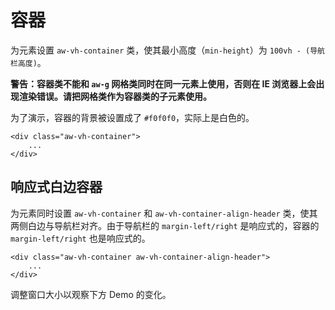 # 容器
为元素设置 `aw-vh-container` 类，使其最小高度（`min-height`）为 `100vh - (导航栏高度)`。

**警告：容器类不能和 `aw-g` 网格类同时在同一元素上使用，否则在 IE 浏览器上会出现渲染错误。请把网格类作为容器类的子元素使用。**

为了演示，容器的背景被设置成了 `#f0f0f0`，实际上是白色的。
```
<div class="aw-vh-container">
    ...
</div>
```
<div class="aw-p">
    <div class="aw-vh-container" style="background: #f0f0f0"></div>
</div>

## 响应式白边容器
为元素同时设置 `aw-vh-container` 和 `aw-vh-container-align-header` 类，使其两侧白边与导航栏对齐。由于导航栏的 `margin-left/right` 是响应式的，容器的 `margin-left/right` 也是响应式的。

```
<div class="aw-vh-container aw-vh-container-align-header">
    ...
</div>
```
调整窗口大小以观察下方 Demo 的变化。

<div class="aw-p">
    <div class="aw-vh-container aw-vh-container-align-header"
        style="background: #f0f0f0">
    </div>
</div>
